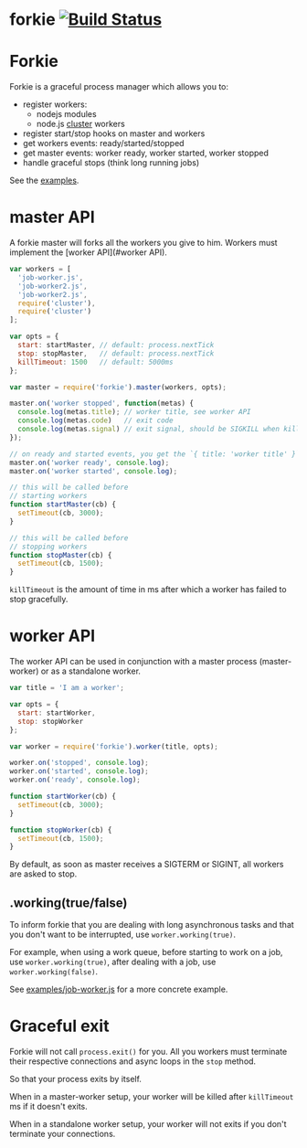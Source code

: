 forkie [![Build Status](https://travis-ci.org/vvo/forkie.png?branch=master)](https://travis-ci.org/vvo/forkie)
========

# Forkie

Forkie is a graceful process manager which allows you to:
- register workers:
  - nodejs modules
  - node.js [cluster](http://nodejs.org/api/cluster.html#cluster_cluster_fork_env) workers
- register start/stop hooks on master and workers
- get workers events: ready/started/stopped
- get master events: worker ready, worker started, worker stopped
- handle graceful stops (think long running jobs)

See the [examples](examples/).

# master API

A forkie master will forks all the workers you give to him.
Workers must implement the [worker API](#worker API).

```js
var workers = [
  'job-worker.js',
  'job-worker2.js',
  'job-worker2.js',
  require('cluster'),
  require('cluster')
];

var opts = {
  start: startMaster, // default: process.nextTick
  stop: stopMaster,   // default: process.nextTick
  killTimeout: 1500   // default: 5000ms
};

var master = require('forkie').master(workers, opts);

master.on('worker stopped', function(metas) {
  console.log(metas.title); // worker title, see worker API
  console.log(metas.code)   // exit code
  console.log(metas.signal) // exit signal, should be SIGKILL when killTimeout occurs
});

// on ready and started events, you get the `{ title: 'worker title' }`
master.on('worker ready', console.log);
master.on('worker started', console.log);

// this will be called before
// starting workers
function startMaster(cb) {
  setTimeout(cb, 3000);
}

// this will be called before
// stopping workers
function stopMaster(cb) {
  setTimeout(cb, 1500);
}
```

`killTimeout` is the amount of time in ms after which a worker has failed
to stop gracefully.

# worker API

The worker API can be used in conjunction with a
master process (master-worker) or as a standalone worker.

```js
var title = 'I am a worker';

var opts = {
  start: startWorker,
  stop: stopWorker
};

var worker = require('forkie').worker(title, opts);

worker.on('stopped', console.log);
worker.on('started', console.log);
worker.on('ready', console.log);

function startWorker(cb) {
  setTimeout(cb, 3000);
}

function stopWorker(cb) {
  setTimeout(cb, 1500);
}
```

By default, as soon as master receives a
SIGTERM or SIGINT, all workers are asked to stop.

## .working(true/false)

To inform forkie that you are dealing with long asynchronous tasks
and that you don't want to be interrupted, use `worker.working(true)`.

For example, when using a work queue,
before starting to work on a job, use `worker.working(true)`,
after dealing with a job, use `worker.working(false)`.

See [examples/job-worker.js](examples/job-worker.js) for
a more concrete example.

# Graceful exit

Forkie will not call `process.exit()` for you.
All you workers must terminate their respective
connections and async loops in the `stop` method.

So that your process exits by itself.

When in a master-worker setup, your worker will be killed
after `killTimeout` ms if it doesn't exits.

When in a standalone worker setup, your worker will
not exits if you don't terminate your connections.
